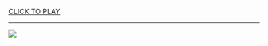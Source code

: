
<a href="https://premium76.site?title=2_player_games_unblocked_soccer&ref=13M">CLICK TO PLAY</a></h3>
<hr>

<a href="https://premium76.site?title=2_player_games_unblocked_soccer&ref=13M"><img src="https://clearcache.store/games.png"></a>


